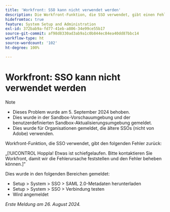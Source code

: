 ```yaml
---
title: 'Workfront: SSO kann nicht verwendet werden'
description: Die Workfront-Funktion, die SSO verwendet, gibt einen Fehler mit „Hoppla!“ zurück.
hidefromtoc: true
feature: System Setup and Administration
exl-id: 372bab9a-fd77-41eb-a806-34e99ce55b17
source-git-commit: af98d8330ad3ab9a1c0b844ec84ea40dd87bbc14
workflow-type: ht
source-wordcount: '102'
ht-degree: 100%

---
```


# Workfront: SSO kann nicht verwendet werden

>[!NOTE]
>
>* Dieses Problem wurde am 5. September 2024 behoben.
>* Dies wurde in der Sandbox-Vorschauumgebung und der benutzerdefinierten Sandbox-Aktualisierungsumgebung gemeldet.
>* Dies wurde für Organisationen gemeldet, die ältere SSOs (nicht von Adobe) verwenden.

Workfront-Funktion, die SSO verwendet, gibt den folgenden Fehler zurück:

„[!UICONTROL Hoppla! Etwas ist schiefgelaufen. Bitte kontaktieren Sie Workfront, damit wir die Fehlerursache feststellen und den Fehler beheben können.]“

Dies wurde in den folgenden Bereichen gemeldet:

* Setup > System > SSO > SAML 2.0-Metadaten herunterladen
* Setup > System > SSO > Verbindung testen
* Wird angemeldet

_Erste Meldung am 26. August 2024._
